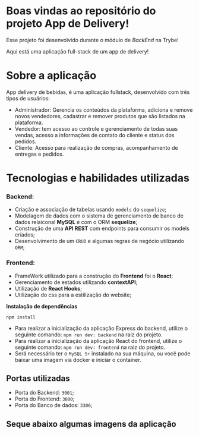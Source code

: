 # Boas vindas ao repositório do projeto App de Delivery!

Esse projeto foi desenvolvido durante o módulo de _BackEnd_ na Trybe!

Aqui está uma aplicação full-stack de um app de delivery!

# Sobre a aplicação

App delivery de bebidas, é uma aplicação fullstack, desenvolvido com três tipos de usuários:

 - Administrador: Gerencia os conteúdos da plataforma, adiciona e remove novos vendedores, cadastrar e remover produtos que são listados na plataforma.
 - Vendedor: tem acesso ao controle e gerenciamento de todas suas vendas, acesso a informações de contato do cliente e status dos pedidos.
 - Cliente: Acesso para realização de compras, acompanhamento de entregas e pedidos.

 # Tecnologias e habilidades utilizadas

 ### Backend:

 - Criação e associação de tabelas usando `models` do `sequelize`;
 - Modelagem de dados com o sistema de gerenciamento de banco de dados relaiconal **MySQL** e com o ORM **sequelize**;
 - Construção de uma **API REST** com endpoints para consumir os models criados;
 - Desenvolvimento de um `CRUD` e algumas regras de negócio utilizando `ORM`;

 ### Frontend:

 - FrameWork utilizado para a construção do **Frontend** foi o **React**;
 - Gerenciamento de estados utilizando **contextAPI**;
 - Utilização de **React Hooks**;
 - Utilização do css para a estilização do website;

 **Instalação de dependências**

 ```npm install```

 - Para realizar a inicialização da aplicação Express do backend, utilize o seguinte comando: `npm run dev: backend` na raiz do projeto.
 - Para realizar a inicialização da aplicação React do frontend, utilize o seguinte comando: `npm run dev: frontend` na raiz do projeto.
 - Será necessário ter o `MySQL 5+` instalado na sua máquina, ou você pode baixar uma imagem via docker e iniciar o container.

 ## Portas utilizadas

 - Porta do Backend: `3001`;
 - Porta do Frontend: `3000`;
 - Porta do Banco de dados: `3306`;

## Seque abaixo algumas imagens da aplicação





